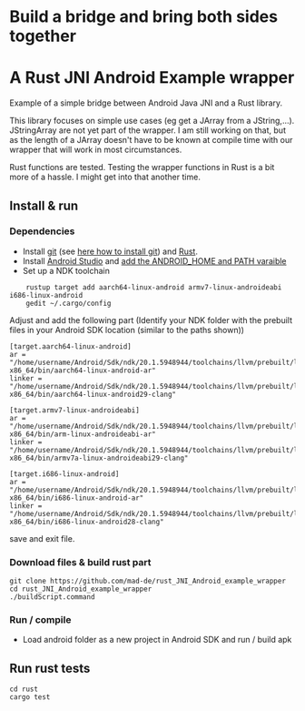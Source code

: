 # Build a bridge and bring both sides together
# A Rust JNI Android Example wrapper

Example of a simple bridge between Android Java JNI and a Rust library.

This library focuses on simple use cases (eg get a JArray from a JString,...). JStringArray are not yet part of the wrapper. I am still working on that, but as the length of a JArray doesn't have to be known at compile time with our wrapper that will work in most circumstances.

Rust functions are tested. Testing the wrapper functions in Rust is a bit more of a hassle. I might get into that another time.

## Install & run

### Dependencies

* Install [git](https://git-scm.com) (see [here how to install git](https://www.linode.com/docs/development/version-control/how-to-install-git-on-linux-mac-and-windows/))
and [Rust](https://rustup.rs/).
* Install [Android Studio](https://developer.android.com/studio) and [add the ANDROID_HOME and PATH varaible](https://web.archive.org/web/20180210044548/http://spring.io/guides/gs/android/)
* Set up a NDK toolchain

```
    rustup target add aarch64-linux-android armv7-linux-androideabi i686-linux-android
    gedit ~/.cargo/config
```

Adjust and add the following part (Identify your NDK folder with the prebuilt files in your Android SDK location (similar to the paths shown))
```
[target.aarch64-linux-android]
ar = "/home/username/Android/Sdk/ndk/20.1.5948944/toolchains/llvm/prebuilt/linux-x86_64/bin/aarch64-linux-android-ar"
linker = "/home/username/Android/Sdk/ndk/20.1.5948944/toolchains/llvm/prebuilt/linux-x86_64/bin/aarch64-linux-android29-clang"

[target.armv7-linux-androideabi]
ar = "/home/username/Android/Sdk/ndk/20.1.5948944/toolchains/llvm/prebuilt/linux-x86_64/bin/arm-linux-androideabi-ar"
linker = "/home/username/Android/Sdk/ndk/20.1.5948944/toolchains/llvm/prebuilt/linux-x86_64/bin/armv7a-linux-androideabi29-clang"

[target.i686-linux-android]
ar = "/home/username/Android/Sdk/ndk/20.1.5948944/toolchains/llvm/prebuilt/linux-x86_64/bin/i686-linux-android-ar"
linker = "/home/username/Android/Sdk/ndk/20.1.5948944/toolchains/llvm/prebuilt/linux-x86_64/bin/i686-linux-android28-clang"
```
save and exit file.

### Download files & build rust part

    git clone https://github.com/mad-de/rust_JNI_Android_example_wrapper
    cd rust_JNI_Android_example_wrapper
    ./buildScript.command

### Run / compile
* Load android folder as a new project in Android SDK and run / build apk

## Run rust tests

    cd rust
    cargo test
